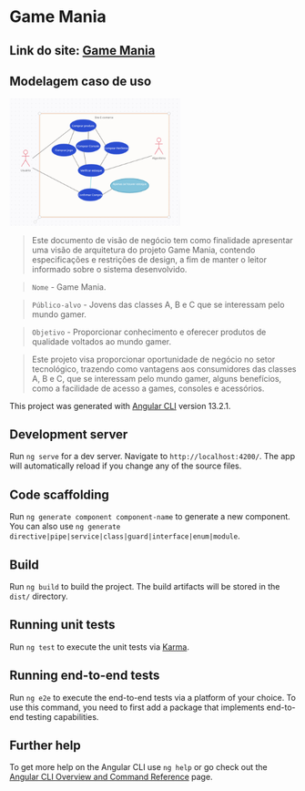 # Game Mania  

## Link do site: [Game Mania]( https://game-mania-br.netlify.app)

## Modelagem caso de uso 

<img src="./src/assets/images/UMLUSecase.PNG" alt="Use case" width="300"/>

> Este documento de visão de negócio tem como finalidade apresentar uma visão de arquitetura do projeto Game Mania, contendo especificações e restrições de design, a fim de manter o leitor informado sobre o sistema desenvolvido.

 > `Nome`	- Game Mania.

>`Público-alvo` -	Jovens das classes A, B e C que se interessam pelo mundo gamer.

> `Objetivo` -	Proporcionar conhecimento e oferecer produtos de qualidade voltados ao mundo gamer.

>Este projeto visa proporcionar oportunidade de negócio no setor tecnológico, trazendo como vantagens aos consumidores das classes A, B e C, que se interessam pelo mundo gamer, alguns benefícios, como a facilidade de acesso a games, consoles e acessórios.

This project was generated with [Angular CLI](https://github.com/angular/angular-cli) version 13.2.1.

## Development server

Run `ng serve` for a dev server. Navigate to `http://localhost:4200/`. The app will automatically reload if you change any of the source files.

## Code scaffolding

Run `ng generate component component-name` to generate a new component. You can also use `ng generate directive|pipe|service|class|guard|interface|enum|module`.

## Build

Run `ng build` to build the project. The build artifacts will be stored in the `dist/` directory.

## Running unit tests

Run `ng test` to execute the unit tests via [Karma](https://karma-runner.github.io).

## Running end-to-end tests

Run `ng e2e` to execute the end-to-end tests via a platform of your choice. To use this command, you need to first add a package that implements end-to-end testing capabilities.

## Further help

To get more help on the Angular CLI use `ng help` or go check out the [Angular CLI Overview and Command Reference](https://angular.io/cli) page.
